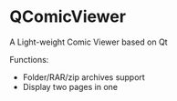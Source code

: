 # QComicViewer
A Light-weight Comic Viewer based on Qt

Functions:
 - Folder/RAR/zip archives support
 - Display two pages in one
